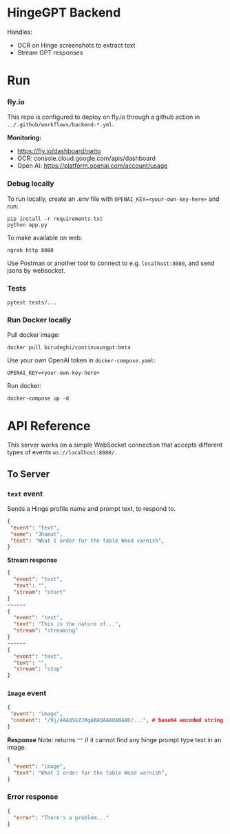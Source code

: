 # HingeGPT Backend

Handles:
* OCR on Hinge screenshots to extract text
* Stream GPT responses

# Run
### fly.io
This repo is configured to deploy on fly.io through a github action in `../.github/workflows/backend-*.yml`.

**Monitoring:**
* https://fly.io/dashboard/natto
* OCR: console.cloud.google.com/apis/dashboard
* Open AI: https://platform.openai.com/account/usage


### Debug locally

To run locally, create an .env file with `OPENAI_KEY=<your-own-key-here>` and run:
```
pip install -r requirements.txt
python app.py
```
To make available on web:
```
ngrok http 8080
```
Use Postman or another tool to connect to e.g. `localhost:8080`, and send jsons by websocket.

### Tests
```
pytest tests/...
```

### Run Docker locally

Pull docker image:
```
docker pull birudeghi/continuousgpt:beta
```
Use your own OpenAI token in `docker-compose.yaml`:
```
OPENAI_KEY=<your-own-key-here>
```
Run docker:
```
docker-compose up -d
```

# API Reference

This server works on a simple WebSocket connection that accepts different types of events `ws://localhost:8080/`.

## To Server

### **********`text`********** event
Sends a Hinge profile name and prompt text, to respond to.

```json
{ 
 "event": "text",
 "name": "Jhamat",
 "text": "What I order for the table Wood varnish",
}
```

**Stream response**
```json
{
  "event": "text",
  "text": "",
  "stream": "start"
}
------
{
  "event": "text",
  "text": "This is the nature of...",
  "stream": "streaming"
}
------
{
  "event": "text",
  "text": "",
  "stream": "stop"
}
```

### **********`image`********** event
```json
{ 
 "event": "image",
 "content": "/9j/4AAQSkZJRgABAQAAAQABAAD/...", # base64 encoded string of image
}
```

**Response**
Note: returns `""` if it cannot find any hinge prompt type text in an image.
```json
{
  "event": "image",
  "text": "What I order for the table Wood varnish",
}
```

### Error response
```json
{
  "error": "There's a problem..."
}
```